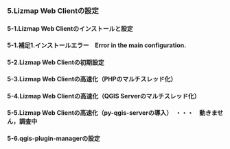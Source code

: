 ### 5.Lizmap Web Clientの設定  
#### 5-1.Lizmap Web Clientのインストールと設定  
#### 5-1.補足1.インストールエラー　Error in the main configuration.
#### 5-2.Lizmap Web Clientの初期設定  
#### 5-3.Lizmap Web Clientの高速化（PHPのマルチスレッド化）  
#### 5-4.Lizmap Web Clientの高速化（QGIS Serverのマルチスレッド化）  
#### 5-5.Lizmap Web Clientの高速化（py-qgis-serverの導入）　・・・　動きません，調査中  
#### 5-6.qgis-plugin-managerの設定
